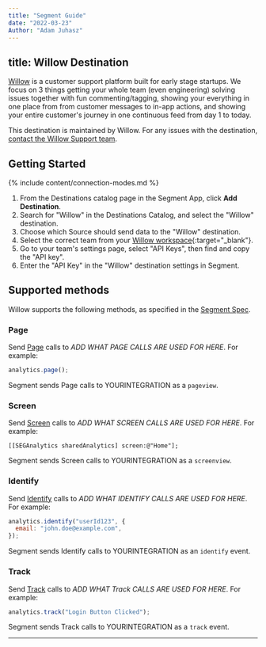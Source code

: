 ```yaml
---
title: "Segment Guide"
date: "2022-03-23"
Author: "Adam Juhasz"
---
```


## title: Willow Destination

[Willow](https://heywillow.io/?utm_source=segmentio&utm_medium=docs&utm_campaign=partners) is a customer support platform built for early stage startups. We focus on 3 things getting your whole team (even engineering) solving issues together with fun commenting/tagging, showing your everything in one place from from customer messages to in-app actions, and showing your entire customer's journey in one continuous feed from day 1 to today.

This destination is maintained by Willow. For any issues with the destination, [contact the Willow Support team](mailto:help@heywillow.io).

## Getting Started

{% include content/connection-modes.md %}

1. From the Destinations catalog page in the Segment App, click **Add Destination**.
2. Search for "Willow" in the Destinations Catalog, and select the "Willow" destination.
3. Choose which Source should send data to the "Willow" destination.
4. Select the correct team from your [Willow workspace](https://heywillow.io/a/workspace){:target="\_blank"}.
5. Go to your team's settings page, select "API Keys", then find and copy the "API key".
6. Enter the "API Key" in the "Willow" destination settings in Segment.

## Supported methods

Willow supports the following methods, as specified in the [Segment Spec](/docs/connections/spec).

### Page

Send [Page](/docs/connections/spec/page) calls to _ADD WHAT PAGE CALLS ARE USED FOR HERE_. For example:

```js
analytics.page();
```

Segment sends Page calls to YOURINTEGRATION as a `pageview`.

### Screen

Send [Screen](/docs/connections/spec/screen) calls to _ADD WHAT SCREEN CALLS ARE USED FOR HERE_. For example:

```obj-c
[[SEGAnalytics sharedAnalytics] screen:@"Home"];
```

Segment sends Screen calls to YOURINTEGRATION as a `screenview`.

### Identify

Send [Identify](/docs/connections/spec/identify) calls to _ADD WHAT IDENTIFY CALLS ARE USED FOR HERE_. For example:

```js
analytics.identify("userId123", {
  email: "john.doe@example.com",
});
```

Segment sends Identify calls to YOURINTEGRATION as an `identify` event.

### Track

Send [Track](/docs/connections/spec/track) calls to _ADD WHAT Track CALLS ARE USED FOR HERE_. For example:

```js
analytics.track("Login Button Clicked");
```

Segment sends Track calls to YOURINTEGRATION as a `track` event.

---
